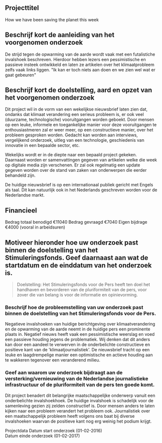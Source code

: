 ## Projecttitel

How we have been saving the planet this week

## Beschrijf kort de aanleiding van het voorgenomen onderzoek

De strijd tegen de opwarming van de aarde wordt vaak met een futalistiche invalshoek beschreven. Hierdoor hebben lezers een pessimistische en passieve insteek ontwikkeld en laten ze artikelen over het klimaatprobleem zelfs vaak links liggen. "Ik kan er toch niets aan doen en we zien wel wat er gaat gebeuren"

## Beschrijf kort de doelstelling, aard en opzet van het voorgenomen onderzoek

Dit project wil in de vorm van een wekelijkse nieuwsbrief laten zien dat, ondanks dat klimaat verandering een serieus probleem is, er ook veel (duurzame, technologische) vooruitgangen worden geboekt. Door mensen op een leuke, informele en toegankelijke manier voor deze vooruitgangen te enthousiastmeren zal er weer meer, op een constructieve manier, over het probleem gesproken worden. Gedacht kan worden aan interviews, vergelijkend onderzoek, uitleg van een technologie, geschiedenis van innovatie in een bepaalde sector, etc.

Wekelijks wordt er in de diepte naar een bepaald project gekeken. Daarnaast worden er samenvattingen gegeven van artikelen welke die week op digitale media zijn verschenen. Er zal ook regelmatig een update gegeven worden over de stand van zaken van onderwerpen die eerder behandeld zijn.

De huidige nieuwsbrief is op een internationaal publiek gericht met Engels als taal. Dit kan natuurlijk ook in het Nederlands geschreven worden voor de Nederlandse markt. 

## Financieel

Bedrag totaal benodigd  €11040
Bedrag gevraagd  €7040
Eigen bijdrage €4000 (vooral in arbeidsuren)

## Motiveer hieronder hoe uw onderzoek past binnen de doelstelling van het Stimuleringsfonds. Geef daarnaast aan wat de startdatum en  de einddatum van het onderzoek is.

> Doelstelling: Het Stimuleringsfonds voor de Pers heeft ten doel het handhaven en bevorderen van de pluriformiteit van de pers, voor zover die van belang is voor de informatie en opinievorming.

### Beschrijf hoe de probleemstelling van uw onderzoek past binnen de doelstelling van het Stimuleringsfonds voor de Pers.

Negatieve invalshoeken van huidige berichtgeving over klimaatverandering en de opwarming van de aarde neemt in de huidige pers een prominente plaats in. Negatief nieuws heeft vaak een pessimistische weerslag en voed een passieve houding jegens de problematiek. Wij denken dat dit anders kan door een aandeel te verwerven in de onderbelichte constructieve en positieve kant van de 'klimaatjournalistiek'. De nieuwsbrief tracht op een leuke en laagdrempelige manier een optimistische en actieve houding aan te wakkeren tegenover een veranderend milieu.

### Geef aan waarom uw onderzoek bijdraagt aan de versterking/vernieuwing van de Nederlandse journalistieke infrastructuur of de pluriformiteit van de pers ten goede komt.	   	

Dit project benadert dit belangrijke maatschappelijke onderwerp vanuit een onderbelichte invalshoekhoek. De huidige invalshoek is schadelijk voor de samenleving gezien zij zelden constructief is. Door mensen anders te laten kijken naar een probleem verandert het probleem ook. Journalistiek over een maatschappelijk probleem heeft volgens ons baat bij diverse invalshoeken waarvan de positieve kant nog erg weinig het podium krijgt.

Projectdata
Datum start onderzoek (01-02-2016)	   	
Datum einde onderzoek (01-02-2017)	   	
